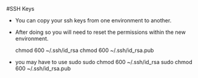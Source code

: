 
#SSH Keys

- You can copy your ssh keys from one environment to another.
- After doing so you will need to reset the permissions within the new environment.

    chmod 600 ~/.ssh/id_rsa
    chmod 600 ~/.ssh/id_rsa.pub

- you may have to use sudo
    sudo chmod 600 ~/.ssh/id_rsa
    sudo chmod 600 ~/.ssh/id_rsa.pub
